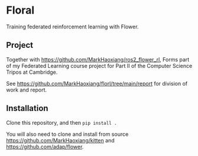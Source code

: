 # Floral

Training federated reinforcement learning with Flower.

## Project

Together with https://github.com/MarkHaoxiang/ros2_flower_rl, Forms part of my Federated Learning course project for Part II of the Computer Science Tripos at Cambridge.

See https://github.com/MarkHaoxiang/florl/tree/main/report for division of work and report.


## Installation

Clone this repository, and then `pip install .`

You will also need to clone and install from source https://github.com/MarkHaoxiang/kitten and https://github.com/adap/flower.
